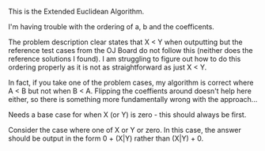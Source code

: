 This is the Extended Euclidean Algorithm.

I'm having trouble with the ordering of a, b and the coefficents.

The problem description clear states that X < Y when outputting but the reference test cases from the OJ Board do not follow this (neither does the reference solutions I found). I am struggling to figure out how to do this ordering properly as it is not as straightforward as just X < Y.

In fact, if you take one of the problem cases, my algorithm is correct where A < B but not when B < A. Flipping the coeffients around doesn't help here either, so there is something more fundamentally wrong with the approach...

Needs a base case for when X (or Y) is zero - this should always be first.

Consider the case where one of X or Y or zero. In this case, the answer should be output in the form 0 + (X|Y) rather than (X|Y) + 0.
